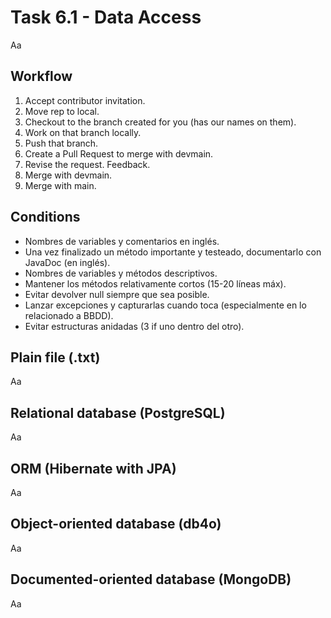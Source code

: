 # Task 6.1 - Data Access
Aa

## Workflow

1. Accept contributor invitation.
2. Move rep to local.
3. Checkout to the branch created for you (has our names on them).
4. Work on that branch locally.
5. Push that branch.
6. Create a Pull Request to merge with devmain.
7. Revise the request. Feedback.
8. Merge with devmain.
9. Merge with main.

## Conditions

- Nombres de variables y comentarios en inglés.
- Una vez finalizado un método importante y testeado, documentarlo con JavaDoc (en inglés).
- Nombres de variables y métodos descriptivos.
- Mantener los métodos relativamente cortos (15-20 líneas máx).
- Evitar devolver null siempre que sea posible.
- Lanzar excepciones y capturarlas cuando toca (especialmente en lo relacionado a BBDD).
- Evitar estructuras anidadas (3 if uno dentro del otro).

## Plain file (.txt)
Aa

## Relational database (PostgreSQL)
Aa

## ORM (Hibernate with JPA)
Aa

## Object-oriented database (db4o)
Aa

## Documented-oriented database (MongoDB)
Aa
